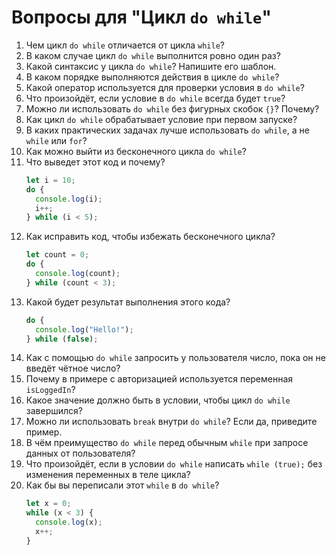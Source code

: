 # Вопросы для "Цикл `do while`"

1. Чем цикл `do while` отличается от цикла `while`?
2. В каком случае цикл `do while` выполнится ровно один раз?
3. Какой синтаксис у цикла `do while`? Напишите его шаблон.
4. В каком порядке выполняются действия в цикле `do while`?
5. Какой оператор используется для проверки условия в `do while`?
6. Что произойдёт, если условие в `do while` всегда будет `true`?
7. Можно ли использовать `do while` без фигурных скобок `{}`? Почему?
8. Как цикл `do while` обрабатывает условие при первом запуске?
9. В каких практических задачах лучше использовать `do while`, а не `while` или `for`?
10. Как можно выйти из бесконечного цикла `do while`?
11. Что выведет этот код и почему?
    ```javascript  
    let i = 10;  
    do {  
      console.log(i);  
      i++;  
    } while (i < 5);  
    ```  
12. Как исправить код, чтобы избежать бесконечного цикла?
    ```javascript  
    let count = 0;  
    do {  
      console.log(count);  
    } while (count < 3);  
    ```  
13. Какой будет результат выполнения этого кода?
    ```javascript  
    do {  
      console.log("Hello!");  
    } while (false);  
    ```  
14. Как с помощью `do while` запросить у пользователя число, пока он не введёт чётное число?
15. Почему в примере с авторизацией используется переменная `isLoggedIn`?
16. Какое значение должно быть в условии, чтобы цикл `do while` завершился?
17. Можно ли использовать `break` внутри `do while`? Если да, приведите пример.
18. В чём преимущество `do while` перед обычным `while` при запросе данных от пользователя?
19. Что произойдёт, если в условии `do while` написать `while (true);` без изменения переменных в теле цикла?
20. Как бы вы переписали этот `while` в `do while`?
    ```javascript  
    let x = 0;  
    while (x < 3) {  
      console.log(x);  
      x++;  
    }  
    ```
